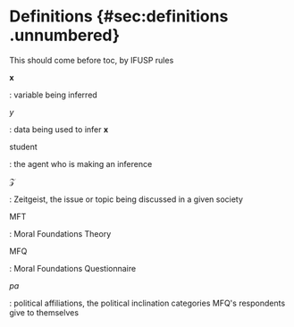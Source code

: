 
# Definitions {#sec:definitions .unnumbered}

<!-- maybe use a LaTeX table for same spacing throughout the lines -->

This should come before toc, by IFUSP rules

$\mathbf{x}$

: variable being inferred

$y$

: data being used to infer $\mathbf{x}$

student

: the agent who is making an inference

$\mathcal{Z}$

: Zeitgeist, the issue or topic being discussed in a given society

MFT

: Moral Foundations Theory

MFQ

: Moral Foundations Questionnaire

_pa_

: political affiliations, the political inclination categories MFQ's respondents give to themselves
